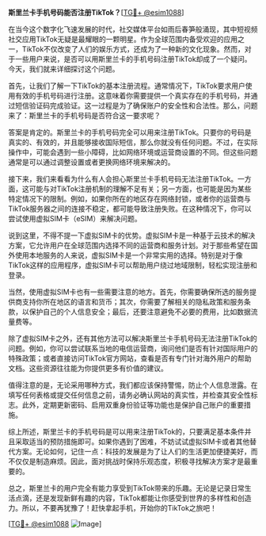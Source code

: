 **斯里兰卡手机号码能否注册TikTok？**[[TG💪+ @esim1088](https://t.me/s/esim1088)]

在当今这个数字化飞速发展的时代，社交媒体平台如雨后春笋般涌现，其中短视频社交应用TikTok无疑是最耀眼的一颗明星。作为全球范围内备受欢迎的应用之一，TikTok不仅改变了人们的娱乐方式，还成为了一种新的文化现象。然而，对于一些用户来说，是否可以用斯里兰卡的手机号码注册TikTok却成了一个疑问。今天，我们就来详细探讨这个问题。

首先，让我们了解一下TikTok的基本注册流程。通常情况下，TikTok要求用户使用有效的手机号码进行注册。这意味着你需要提供一个真实存在的手机号码，并通过短信验证码完成验证。这一过程是为了确保账户的安全性和合法性。那么，问题来了：斯里兰卡的手机号码是否符合这一要求呢？

答案是肯定的。斯里兰卡的手机号码完全可以用来注册TikTok。只要你的号码是真实的、有效的，并且能够接收国际短信，那么你就没有任何问题。不过，在实际操作中，可能会遇到一些小障碍，比如网络环境或运营商设置的不同。但这些问题通常是可以通过调整设置或者更换网络环境来解决的。

接下来，我们来看看为什么有人会担心斯里兰卡手机号码无法注册TikTok。一方面，这可能与对TikTok注册机制的理解不足有关；另一方面，也可能是因为某些特定情况下的限制。例如，如果你所在的地区存在网络封锁，或者你的运营商与TikTok服务器之间的连接不稳定，都可能导致注册失败。在这种情况下，你可以尝试使用虚拟SIM卡（eSIM）来解决问题。

说到这里，不得不提一下虚拟SIM卡的优势。虚拟SIM卡是一种基于云技术的解决方案，它允许用户在全球范围内选择不同的运营商和服务计划。对于那些希望在国外使用本地服务的人来说，虚拟SIM卡是一个非常实用的选择。特别是对于像TikTok这样的应用程序，虚拟SIM卡可以帮助用户绕过地域限制，轻松实现注册和登录。

当然，使用虚拟SIM卡也有一些需要注意的地方。首先，你需要确保所选的服务提供商支持你所在地区的语言和货币；其次，你需要了解相关的隐私政策和服务条款，以保护自己的个人信息安全；最后，还要注意避免不必要的费用，比如数据流量费等。

除了虚拟SIM卡之外，还有其他方法可以解决斯里兰卡手机号码无法注册TikTok的问题。例如，你可以尝试联系当地的电信运营商，询问他们是否有针对国际用户的特殊政策；或者直接访问TikTok官方网站，查看是否有专门针对海外用户的帮助文档。这些资源往往能为你提供更多有价值的建议。

值得注意的是，无论采用哪种方式，我们都应该保持警惕，防止个人信息泄露。在填写任何表格或提交任何信息之前，请务必确认网站的真实性，并检查其安全性标志。此外，定期更新密码、启用双重身份验证等功能也是保护自己账户的重要措施。

综上所述，斯里兰卡的手机号码是可以用来注册TikTok的，只要满足基本条件并且采取适当的预防措施即可。如果你遇到了困难，不妨试试虚拟SIM卡或者其他替代方案。无论如何，记住一点：科技的发展是为了让人们的生活更加便捷美好，而不仅仅是制造麻烦。因此，面对挑战时保持乐观态度，积极寻找解决方案才是最重要的。

总之，斯里兰卡的用户完全有能力享受到TikTok带来的乐趣。无论是记录日常生活点滴，还是发现新鲜有趣的内容，TikTok都能让你感受到世界的多样性和创造力。所以，不要再犹豫了！赶快拿起手机，开始你的TikTok之旅吧！

[[TG💪+ @esim1088](https://t.me/s/esim1088) ![Image](https://i.postimg.cc/4NQfJmqS/Snipaste-2025-05-13-00-14-12.png)]